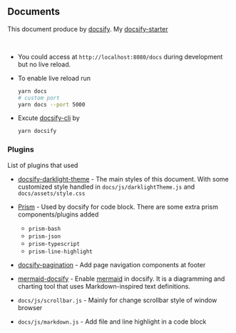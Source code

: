 ## Documents <!--{docsify-ignore-all}-->

This document produce by [docsify](https://docsify.js.org/#/). My [docsify-starter](https://github.com/Pong420/docsify-starter)

<br />

- You could access at `http://localhost:8080/docs` during development but no live reload.

- To enable live reload run

  ```bash
  yarn docs
  # custom port
  yarn docs --port 5000
  ```

- Excute [docsify-cli](https://github.com/docsifyjs/docsify-cli) by

  ```bash
  yarn docsify
  ```

### Plugins

List of plugins that used

- [docsify-darklight-theme](https://github.com/boopathikumar018/docsify-darklight-theme) - The main styles of this document. With some customized style handled in `docs/js/darklightTheme.js` and `docs/assets/style.css`

- [Prism](https://prismjs.com/) - Used by docsify for code block. There are some extra prism components/plugins added

  - `prism-bash`
  - `prism-json`
  - `prism-typescript`
  - `prism-line-highlight`

- [docsify-pagination](https://github.com/imyelo/docsify-pagination) - Add page navigation components at footer

- [mermaid-docsify](https://github.com/Leward/mermaid-docsify) - Enable [mermaid](https://github.com/mermaid-js/mermaid) in docsify. It is a diagramming and charting tool that uses Markdown-inspired text definitions.

- `docs/js/scrollbar.js` - Mainly for change scrollbar style of window browser
- `docs/js/markdown.js` - Add file and line highlight in a code block
